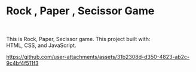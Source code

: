 <h1> Rock , Paper , Secissor Game</h1><br>

<p> This is Rock, Paper, Secissor game. This project built with:<br> HTML, CSS, and
JavaScript.</p>



https://github.com/user-attachments/assets/31b2308d-d350-4823-ab2c-9c4bf4f511f3


